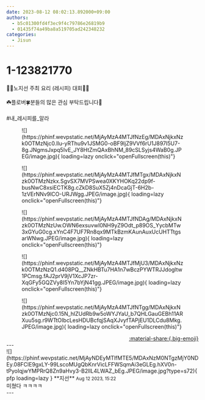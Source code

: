 ```yaml
---
date: 2023-08-12 08:02:13.892000+09:00
authors:
  - b5c01300fd4f3ec9f4c79786e26819b9
  - 01435f74a49ba8a519705ad242348232
categories:
  - Jisun
---
```


# 1-123821770

<div class="post-container" markdown="1">
<div class="content-container md-sidebar__scrollwrap" markdown="1">

🍔🍜노지선 주최 요리 (레시피) 대회🍛🍤<br><br>☘️플로버🍀분들의 많은 관심 부탁드립니다🩵<br><br>\#내_레시피를_알라 
<figure markdown="1">
![](https://phinf.wevpstatic.net/MjAyMzA4MTJfNzEg/MDAxNjkxNzk0OTMzNjc0.lIu-yRThu9v1JSMG0-oBF9ljZ9VVf6rU1J897I5U7-8g.JNgmsJxpq5IvE_JY8HtZmQAxBhNM_89cSLSyjs4WaB0g.JPEG/image.jpg){ loading=lazy onclick="openFullscreen(this)"}
</figure>

<figure markdown="1">
![](https://phinf.wevpstatic.net/MjAyMzA4MTJfMTgx/MDAxNjkxNzk0OTMzNzkx.SgvSX7MVPSwea0XKYHOKq22dp9f-busNwC8xsiECTK8g.cZkD8SuX5Zj4nDcaGjT-6H2b-1zVErNNv9lCO-URJWgg.JPEG/image.jpg){ loading=lazy onclick="openFullscreen(this)"}
</figure>

<figure markdown="1">
![](https://phinf.wevpstatic.net/MjAyMzA4MTJfNDAg/MDAxNjkxNzk0OTMzNzUw.OWN6exsuvwI0NH9yZ9Odt_p89OS_YycbMTw3xGYuG0cg.xYnC4F7UF7Rn8qx9MTkBzmKAunAuxUcUHTTtgsarWNwg.JPEG/image.jpg){ loading=lazy onclick="openFullscreen(this)"}
</figure>

<figure markdown="1">
![](https://phinf.wevpstatic.net/MjAyMzA4MTJfMjU3/MDAxNjkxNzk0OTMzNzQ1.d408PQ__ZNkHBTu7HA1n7wBczPYWTRJJdogltw1PCmsg.fAJ2prV9jV1XcJP7zr-XqGFy5GQZVy8I5Yn7bYjN41gg.JPEG/image.jpg){ loading=lazy onclick="openFullscreen(this)"}
</figure>

<figure markdown="1">
![](https://phinf.wevpstatic.net/MjAyMzA4MTJfNTgg/MDAxNjkxNzk0OTMzNjc0.15N_hlZUdRb9w5oWYJYaU_b7QHLGauGEBh11ARXuu5sg.r9WTtOIbcLesHDUBcfqjSAqXJvyfTAPjEU1DLCdu8Mkg.JPEG/image.jpg){ loading=lazy onclick="openFullscreen(this)"}
</figure>


</div>
</div>

<div style="text-align: right;" markdown="1">
<a href="https://weverse.io/fromis9/fanpost/1-123821770" style="text-align: right;">:material-share:{.big-emoji}</a>
</div>
---

<div class="comments-container md-sidebar__scrollwrap" markdown="1">
<div class="comment" markdown="1">
<div class='id-container' markdown="1">
![](https://phinf.wevpstatic.net/MjAyNDEyMTlfMTE5/MDAxNzM0NTgzMjY0NDEy.08FClE9gxLY-99LscoMUgQbKnrVicLFFWSqmAi3eGLEg.hXV0n-tPyoIqjwYMPRrQ8Zn9aHvy3-B2llL4LWAZ_bEg.JPEG/image.jpg?type=s72){ pfp loading=lazy }
**<span class="artist">지선</span>** <small>Aug 12 2023, 15:22</small><br>
</div>
<div class='comment-body' markdown="1">
미쳤다 ㅋㅋㅋㅋ
</div>
</div>
</div>
---
